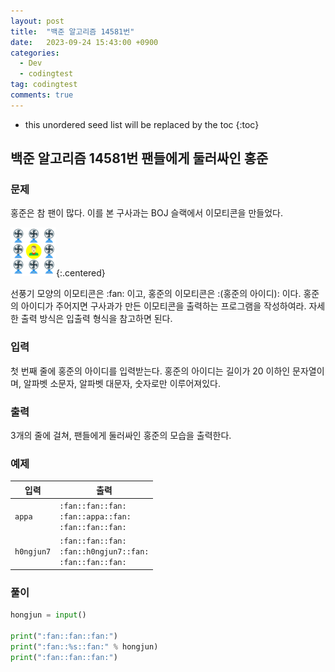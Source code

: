 ```yaml
---
layout: post
title:  "백준 알고리즘 14581번"
date:   2023-09-24 15:43:00 +0900
categories:
  - Dev
  - codingtest
tag: codingtest
comments: true
---
```


* this unordered seed list will be replaced by the toc
{:toc}

## 백준 알고리즘 14581번 팬들에게 둘러싸인 홍준

### 문제

홍준은 참 팬이 많다. 이를 본 구사과는 BOJ 슬랙에서 이모티콘을 만들었다.

![이모티콘](../../assets/img/python/baekjoon_14581.png){:.centered}

선풍기 모양의 이모티콘은 :fan: 이고, 홍준의 이모티콘은 :(홍준의 아이디): 이다. 홍준의 아이디가 주어지면 구사과가 만든 이모티콘을 출력하는 프로그램을 작성하여라. 자세한 출력 방식은 입출력 형식을 참고하면 된다.

### 입력

첫 번째 줄에 홍준의 아이디를 입력받는다. 홍준의 아이디는 길이가 20 이하인 문자열이며, 알파벳 소문자, 알파벳 대문자, 숫자로만 이루어져있다.

### 출력

3개의 줄에 걸쳐, 팬들에게 둘러싸인 홍준의 모습을 출력한다.

### 예제

| 입력 | 출력 |
| --- | --- |
| `appa` | `:fan::fan::fan:` <br/> `:fan::appa::fan:` <br/> `:fan::fan::fan:` |
| `h0ngjun7` | `:fan::fan::fan:` <br/> `:fan::h0ngjun7::fan:` <br/> `:fan::fan::fan:` |

### 풀이

```py
hongjun = input()

print(":fan::fan::fan:")
print(":fan::%s::fan:" % hongjun)
print(":fan::fan::fan:")
```